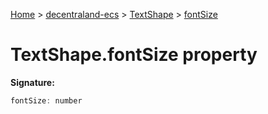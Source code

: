[Home](./index) &gt; [decentraland-ecs](./decentraland-ecs.md) &gt; [TextShape](./decentraland-ecs.textshape.md) &gt; [fontSize](./decentraland-ecs.textshape.fontsize.md)

# TextShape.fontSize property


**Signature:**
```javascript
fontSize: number
```
